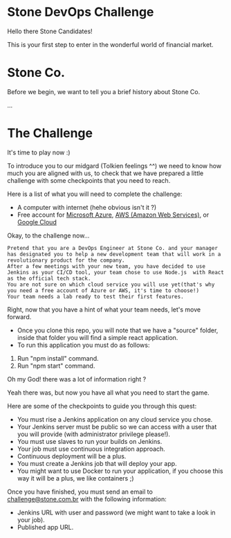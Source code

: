 # Stone DevOps Challenge

Hello there Stone Candidates!

This is your first step to enter in the wonderful world of financial market.

# Stone Co.

Before we begin, we want to tell you a brief history about Stone Co.

...

# The Challenge

It's time to play now :)

To introduce you to our midgard (Tolkien feelings ^^) we need to know how much you are aligned with us,
to check that we have prepared a little challenge with some checkpoints that you need to reach.

Here is a list of what you will need to complete the challenge:
-   A computer with internet (hehe obvious isn't it ?)
-   Free account for <a href="https://goo.gl/1gzFRE" target="_blank">Microsoft Azure</a>, <a href="https://goo.gl/GQRLct" target="_blank">AWS (Amazon Web Services)</a>, or <a href="https://cloud.google.com" target="_blank">Google Cloud</a>

Okay, to the challenge now...

    Pretend that you are a DevOps Engineer at Stone Co. and your manager has designated you to help a new development team that will work in a revolutionary product for the company.
    After a few meetings with your new team, you have decided to use Jenkins as your CI/CD tool, your team chose to use Node.js  with React as the official tech stack.
	You are not sure on which cloud service you will use yet(that's why you need a free account of Azure or AWS, it's time to choose!)
	Your team needs a lab ready to test their first features.

Right, now that you have a hint of what your team needs, let's move forward.

- Once you clone this repo, you will note that we have a "source" folder, inside that folder you will find a  simple react application.
- To run this application you must do as follows:
 1. Run "npm install" command.
 2. Run "npm start" command.

Oh my God! there was a lot of information right ?

Yeah there was, but now you have all what you need to start the game.

Here are some of the checkpoints to guide you through this quest:
- You must rise a Jenkins application on any cloud service you chose.
- Your Jenkins server must be public so we can access with a user that you will provide (with administrator privilege please!).
- You must use slaves to run your builds on Jenkins.
- Your job must use continuous integration approach.
- Continuous deployment will be a plus.
- You must create a Jenkins job that will deploy your app.
- You might want to use Docker to run your application, if you choose this way it will be a plus, we like containers ;)

Once you have finished, you must send an email to challenge@stone.com.br with the following information:
- Jenkins URL with user and password (we might want to take a look in your job).
- Published app URL.


